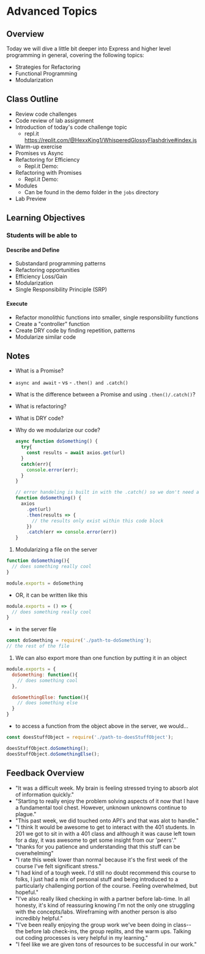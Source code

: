 # Advanced Topics

## Overview

Today we will dive a little bit deeper into Express and higher level programming in general, covering the following topics:

- Strategies for Refactoring
- Functional Programming
- Modularization

## Class Outline

- Review code challenges
- Code review of lab assignment
- Introduction of today's code challenge topic
  - repl.it <https://replit.com/@HexxKing1/WhisperedGlossyFlashdrive#index.js>
- Warm-up exercise
- Promises vs Async
- Refactoring for Efficiency
  - Repl.it Demo:
- Refactoring with Promises
  - Repl.it Demo:
- Modules
  - Can be found in the demo folder in the `jobs` directory
- Lab Preview

## Learning Objectives

### Students will be able to

#### Describe and Define

- Substandard programming patterns
- Refactoring opportunities
- Efficiency Loss/Gain
- Modularization
- Single Responsibility Principle (SRP)

#### Execute

- Refactor monolithic functions into smaller, single responsibility functions
- Create a "controller" function
- Create DRY code by finding repetition, patterns
- Modularize similar code

## Notes

- What is a Promise?

- `async and await` - vs - `.then() and .catch()`

- What is the difference between a Promise and using `.then()/.catch()`?

- What is refactoring?

- What is DRY code?

- Why do we modularize our code?

  ```javaScript
  async function doSomething() {
    try{
      const results = await axios.get(url)
    }
    catch(err){
      console.error(err);
    }
  }

  // error handeling is built in with the .catch() so we don't need a try/catch
  function doSomething() {
    axios
      .get(url)
      .then(results => {
        // the results only exist within this code block
      })
      .catch(err => console.error(err))
  }
  ```

1. Modularizing a file on the server

  ```javaScript
  function doSomething(){
    // does something really cool
  }

  module.exports = doSomething
  ```

  - OR, it can be written like this

  ```javaScript
  module.exports = () => {
    // does something really cool
  }
  ```

  - in the server file

  ```javaScript
  const doSomething = require('./path-to-doSomething');
  // the rest of the file
  ```

1. We can also export more than one function by putting it in an object

  ```javaScript
  module.exports = {
    doSomething: function(){
      // does something cool
    },

    doSomethingElse: function(){
      // does something else
    }
  }
  ```

  - to access a function from the object above in the server, we would...

  ```javaScript
  const doesStuffObject = require('./path-to-doesStuffObject');

  doesStuffObject.doSomething();
  doesStuffObject.doSomethingElse();
  ```

## Feedback Overview

- "It was a difficult week. My brain is feeling stressed trying to absorb alot of information quickly."
- "Starting to really enjoy the problem solving aspects of it now that I have a fundamental tool chest. However, unknown unknowns continue to plague."
- "This past week, we did touched onto API's and that was alot to handle."
- "I think It would be awesome to get to interact with the 401 students. In 201 we got to sit in with a 401 class and although it was cause left town for a day, it was awesome to get some insight from our 'peers'."
- "thanks for you patience and understanding that this stuff can be overwhelming"
- "I rate this week lower than normal because it's the first week of the course I've felt significant stress."
- "I had kind of a tough week. I'd still no doubt recommend this course to folks, I just had a mix of personal stuff and being introduced to a particularly challenging portion of the course. Feeling overwhelmed, but hopeful."
- "I've also really liked checking in with a partner before lab-time. In all honesty, it's kind of reassuring knowing I'm not the only one struggling with the concepts/labs. Wireframing with another person is also incredibly helpful."
- "I've been really enjoying the group work we've been doing in class-- the before lab check-ins, the group replits, and the warm ups. Talking out coding processes is very helpful in my learning."
- "I feel like we are given tons of resources to be successful in our work."

